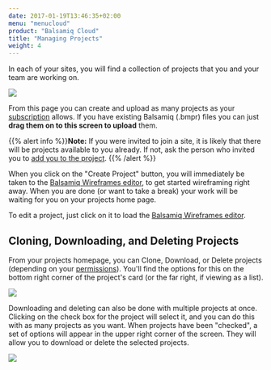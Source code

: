 ```yaml
---
date: 2017-01-19T13:46:35+02:00
menu: "menucloud"
product: "Balsamiq Cloud"
title: "Managing Projects"
weight: 4
---
```


In each of your sites, you will find a collection of projects that you and your team are working on.

![](//media.balsamiq.com/img/support/docs/cloud/projects-homepage.png)

From this page you can create and upload as many projects as your [subscription](//support.balsamiq.com/sales/cloud/) allows. If you have existing Balsamiq (.bmpr) files you can just **drag them on to this screen to upload** them.

{{% alert info %}}**Note:** If you were invited to join a site, it is likely that there will be projects available to you already. If not, ask the person who invited you to [add you to the project](../people/#managing-user-permissions-on-projects). {{% /alert %}}

When you click on the "Create Project" button, you will immediately be taken to the [Balsamiq Wireframes editor](../overview/), to get started wireframing right away. When you are done (or want to take a break) your work will be waiting for you on your projects home page.

To edit a project, just click on it to load the [Balsamiq Wireframes editor](../overview/).

## Cloning, Downloading, and Deleting Projects

From your projects homepage, you can Clone, Download, or Delete projects (depending on your [permissions](../people/)). You'll find the options for this on the bottom right corner of the project's card (or the far right, if viewing as a list).

![](//media.balsamiq.com/img/support/docs/cloud/project-actions.png)

Downloading and deleting can also be done with multiple projects at once. Clicking on the check box for the project will select it, and you can do this with as many projects as you want. When projects have been "checked", a set of options will appear in the upper right corner of the screen. They will allow you to download or delete the selected projects.

![](//media.balsamiq.com/img/support/docs/cloud/multiple-selection.png)

